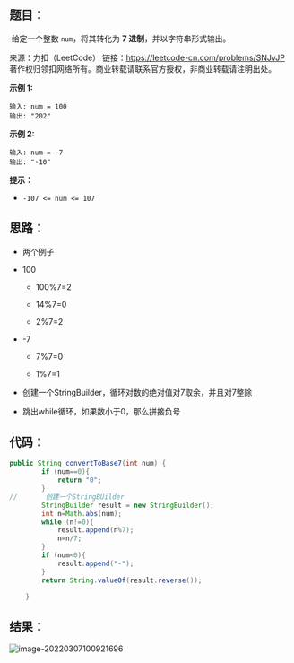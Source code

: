 ## 题目：

​	给定一个整数 `num`，将其转化为 **7 进制**，并以字符串形式输出。



来源：力扣（LeetCode） 链接：https://leetcode-cn.com/problems/SNJvJP 著作权归领扣网络所有。商业转载请联系官方授权，非商业转载请注明出处。

<!--more-->

**示例 1:**

```
输入: num = 100
输出: "202"
```

**示例 2:**

```
输入: num = -7
输出: "-10"
```

**提示：**

- `-107 <= num <= 107`

## 思路：

- 两个例子

- 100

  - 100%7=2

  - 14%7=0

  - 2%7=2

- -7

  - 7%7=0

  - 1%7=1

- 创建一个StringBuilder，循环对数的绝对值对7取余，并且对7整除

- 跳出while循环，如果数小于0，那么拼接负号

## 代码：

```java
public String convertToBase7(int num) {
        if (num==0){
            return "0";
        }
//       创建一个StringBUilder
        StringBuilder result = new StringBuilder();
        int n=Math.abs(num);
        while (n!=0){
            result.append(n%7);
            n=n/7;
        }
        if (num<0){
            result.append("-");
        }
        return String.valueOf(result.reverse());

    }
```

## 结果：

![image-20220307100921696](https://gitee.com/misteryliu/typora/raw/master/image/image-20220307100921696.png)